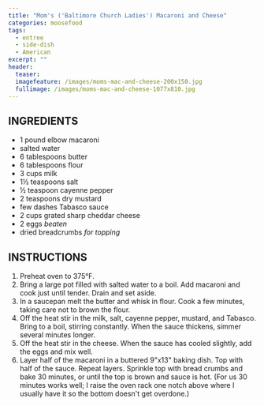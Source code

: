 ```yaml
---
title: "Mom's ('Baltimore Church Ladies') Macaroni and Cheese"
categories: moosefood
tags: 
  - entree
  - side-dish
  - American
excerpt: ""
header:
  teaser:
  imagefeature: /images/moms-mac-and-cheese-200x150.jpg
  fullimage: /images/moms-mac-and-cheese-1077x810.jpg
---
```


## INGREDIENTS
* 1 pound elbow macaroni
* salted water
* 6 tablespoons butter
* 6 tablespoons flour
* 3 cups milk
* 1½ teaspoons salt
* ½ teaspoon cayenne pepper
* 2 teaspoons dry mustard
* few dashes Tabasco sauce
* 2 cups grated sharp cheddar cheese
* 2 eggs _beaten_
* dried breadcrumbs _for topping_

## INSTRUCTIONS
1. Preheat oven to 375°F.
2. Bring a large pot filled with salted water to a boil. Add macaroni and cook just until tender. Drain and set aside.
3. In a saucepan melt the butter and whisk in flour. Cook a few minutes, taking care not to brown the flour.
4. Off the heat stir in the milk, salt, cayenne pepper, mustard, and Tabasco. Bring to a boil, stirring constantly. When the sauce thickens, simmer several minutes longer.
5. Off the heat stir in the cheese. When the sauce has cooled slightly, add the eggs and mix well.
6. Layer half of the macaroni in a buttered 9"x13" baking dish. Top with half of the sauce. Repeat layers. Sprinkle top with bread crumbs and bake 30 minutes, or until the top is brown and sauce is hot. (For us 30 minutes works well; I raise the oven rack one notch above where I usually have it so the bottom doesn't get overdone.)